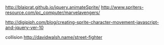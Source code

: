http://blaiprat.github.io/jquery.animateSprite/
http://www.spriters-resource.com/pc_computer/marvelavengers/

http://digipiph.com/blog/creating-sprite-character-movement-javascript-and-jquery-ver-10

collision
http://davidwalsh.name/street-fighter
